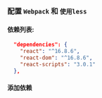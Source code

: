### 配置 `Webpack` 和 `使用less`
#### 依赖列表:

```json
  "dependencies": {
    "react": "^16.8.6",
    "react-dom": "^16.8.6",
    "react-scripts": "3.0.1"
  },
```

#### 添加依赖
